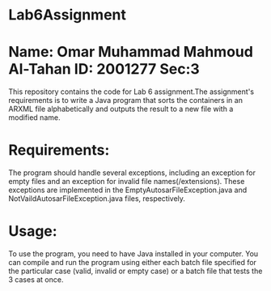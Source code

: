 # Lab6Assignment
# Name: Omar Muhammad Mahmoud Al-Tahan   ID: 2001277   Sec:3
This repository contains the code for Lab 6 assignment.The assignment's requirements is to write a Java program that sorts the containers in an ARXML file alphabetically and outputs the result to a new file with a modified name.
# Requirements:
The program should handle several exceptions, including an exception for empty files and an exception for invalid file names(/extensions). These exceptions are implemented in the EmptyAutosarFileException.java and NotVaildAutosarFileException.java files, respectively. 
# Usage:
To use the program, you need to have Java installed in your computer. You can compile and run the program using either each batch file specified for the particular case (valid, invalid or empty case) or a batch file that tests the 3 cases at once.
